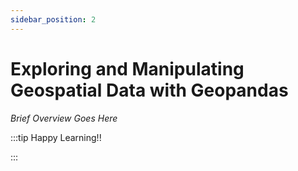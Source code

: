 ```yaml
---
sidebar_position: 2
---
```


# Exploring and Manipulating Geospatial Data with Geopandas

_Brief Overview Goes Here_

:::tip Happy Learning!!

<QuestButton text="Go To Quest" link="https://app.stackup.dev/quest_page/exploring-and-manipulating-geospatial-data-with-geopandas" />

:::
